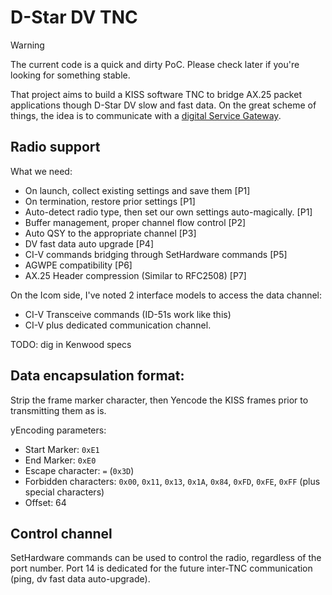 # D-Star DV TNC

> [!WARNING]
> The current code is a quick and dirty PoC. Please check later if you're looking for something stable.

That project aims to build a KISS software TNC to bridge AX.25 packet applications though D-Star DV slow and fast data.
On the great scheme of things, the idea is to communicate with a [digital Service Gateway](https://github.com/dscp46/dsgw/).

## Radio support
What we need:
  * On launch, collect existing settings and save them [P1]
  * On termination, restore prior settings [P1]
  * Auto-detect radio type, then set our own settings auto-magically. [P1]
  * Buffer management, proper channel flow control [P2]
  * Auto QSY to the appropriate channel [P3]
  * DV fast data auto upgrade [P4]
  * CI-V commands bridging through SetHardware commands [P5]
  * AGWPE compatibility [P6]
  * AX.25 Header compression (Similar to RFC2508) [P7]

On the Icom side, I've noted 2 interface models to access the data channel:
  * CI-V Transceive commands (ID-51s work like this)
  * CI-V plus dedicated communication channel.

TODO: dig in Kenwood specs

## Data encapsulation format:
Strip the frame marker character, then Yencode the KISS frames prior to transmitting them as is.

yEncoding parameters:
  * Start Marker: `0xE1`
  * End Marker: `0xE0`
  * Escape character: `=` (`0x3D`)
  * Forbidden characters: `0x00`, `0x11`, `0x13`, `0x1A`, `0x84`, `0xFD`, `0xFE`, `0xFF` (plus special characters)
  * Offset: 64

## Control channel
SetHardware commands can be used to control the radio, regardless of the port number.
Port 14 is dedicated for the future inter-TNC communication (ping, dv fast data auto-upgrade).
